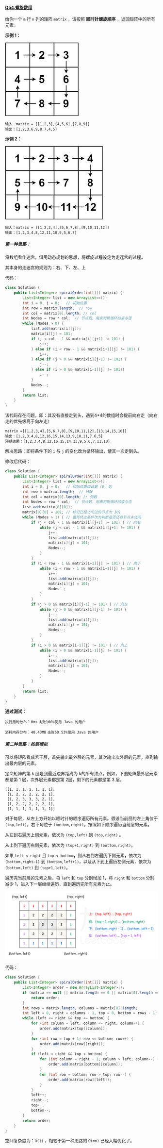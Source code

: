 #### [Q54.螺旋数组](https://leetcode.cn/problems/spiral-matrix/description/?envType=study-plan-v2&envId=top-100-liked)

给你一个 `m` 行 `n` 列的矩阵 `matrix` ，请按照 **顺时针螺旋顺序** ，返回矩阵中的所有元素。

**示例 1：**

![spiral1](./spiral1.jpg)

```
输入：matrix = [[1,2,3],[4,5,6],[7,8,9]]
输出：[1,2,3,6,9,8,7,4,5]
```

**示例 2：**

![spiral2](./spiral2.jpg)

```
输入：matrix = [[1,2,3,4],[5,6,7,8],[9,10,11,12]]
输出：[1,2,3,4,8,12,11,10,9,5,6,7]
```

 

##### 第一种思路：

将数组看作迷宫，借用动态规划的思想，将螺旋过程设定为走迷宫的过程。

其本身的走迷宫的规则为：右、下、左、上

代码：

```java
class Solution {
    public List<Integer> spiralOrder(int[][] matrix) {
        List<Integer> list = new ArrayList<>();
        int i = 0, j = 0;   // 初始位置
        int row = matrix.length;  // row
        int col = matrix[0].length; // col
        int Nodes = row * col;  // 节点数，用来判断循环结束与否
        while (Nodes > 0) {
            list.add(matrix[i][j]);
            matrix[i][j] = 101;
            if (j < col - 1 && matrix[i][j+1] != 101) {
                j++;
            } else if (i < row - 1 && matrix[i+1][j] != 101) {
                i++;
            } else if (j > 0 && matrix[i][j-1] != 101) {
                j--;
            } else if (i > 0 && matrix[i-1][j] != 101){
                i--;
            }
            Nodes--;
        }
        return list;
    }
}
```

该代码存在问题，即：其没有直接走到头，遇到4*4的数组时会提前向右走（向右走的优先级高于向左走）

```
matrix =[[1,2,3,4],[5,6,7,8],[9,10,11,12],[13,14,15,16]]
输出：[1,2,3,4,8,12,16,15,14,13,9,10,11,7,6,5]
预期结果：[1,2,3,4,8,12,16,15,14,13,9,5,6,7,11,10]
```

解决思路：即将条件下的 `i` 与 `j` 的变化改为循环输出，使其一次走到头。

修改后代码：

```java
class Solution {
    public List<Integer> spiralOrder(int[][] matrix) {
        List<Integer> list = new ArrayList<>();
        int i = 0, j = 0;   // 初始位置应该是 (0, 0)
        int row = matrix.length;  // 行数
        int col = matrix[0].length; // 列数
        int Nodes = row * col;  // 节点数，用来判断循环结束与否
        list.add(matrix[0][0]);
        matrix[0][0] = 101; // 标记已经访问过的节点为 101
        while (Nodes > 1) { // 循环终止条件改为判断是否还有节点未访问
            if (j < col - 1 && matrix[i][j+1] != 101) { // 向右
                while (j < col - 1 && matrix[i][j+1] != 101) {
                    j++;
                    list.add(matrix[i][j]);
                    matrix[i][j] = 101;
                    Nodes--;
                }
            }
            if (i < row - 1 && matrix[i+1][j] != 101) { // 向下
                while (i < row - 1 && matrix[i+1][j] != 101) {
                    i++;
                    list.add(matrix[i][j]);
                    matrix[i][j] = 101;
                    Nodes--;
                }
            }
            if (j > 0 && matrix[i][j-1] != 101) { // 向左
                while (j > 0 && matrix[i][j-1] != 101) {
                    j--;
                    list.add(matrix[i][j]);
                    matrix[i][j] = 101;
                    Nodes--;
                }
            }
            if (i > 0 && matrix[i-1][j] != 101) { // 向上
                while (i > 0 && matrix[i-1][j] != 101) {
                    i--;
                    list.add(matrix[i][j]);
                    matrix[i][j] = 101;
                    Nodes--;
                }
            }
        }
        return list;
    }
}
```

**通过测试：**

`执行用时分布`：`0ms`			`击败100%使用 Java 的用户`

`消耗内存分布`：`40.43MB`	`击败60.53%使用 Java 的用户`



##### 第二种思路：按层模拟

可以将矩阵看成若干层，首先输出最外层的元素，其次输出次外层的元素，直到输出最内层的元素。

定义矩阵的第 k 层是到最近边界距离为 k的所有顶点。例如，下图矩阵最外层元素都是第 1 层，次外层元素都是第 2层，剩下的元素都是第 3 层。

```
[[1, 1, 1, 1, 1, 1, 1],
 [1, 2, 2, 2, 2, 2, 1],
 [1, 2, 3, 3, 3, 2, 1],
 [1, 2, 2, 2, 2, 2, 1],
 [1, 1, 1, 1, 1, 1, 1]]
```

对于每层，从左上方开始以顺时针的顺序遍历所有元素。假设当前层的左上角位于 `(top,left)`，右下角位于 `(bottom,right)`，按照如下顺序遍历当前层的元素。

从左到右遍历上侧元素，依次为 `(top,left)` 到 `(top,right)` 。

从上到下遍历右侧元素，依次为 `(top+1,right)` 到 `(bottom,right)`。

如果 `left < right` 且 `top < bottom`，则从右到左遍历下侧元素，依次为 `(bottom,right−1)` 到 `(bottom,left+1)`，以及从下到上遍历左侧元素，依次为 `(bottom,left)` 到 `(top+1,left)`。

遍历完当前层的元素之后，将 `left` 和 `top` 分别增加 1，将 `right` 和 `bottom` 分别减少 1，进入下一层继续遍历，直到遍历完所有元素为止。

![Q54](.\Q54.png)

代码：

```java
class Solution {
    public List<Integer> spiralOrder(int[][] matrix) {
        List<Integer> order = new ArrayList<Integer>();
        if (matrix == null || matrix.length == 0 || matrix[0].length == 0) {
            return order;
        }
        int rows = matrix.length, columns = matrix[0].length;
        int left = 0, right = columns - 1, top = 0, bottom = rows - 1;
        while (left <= right && top <= bottom) {
            for (int column = left; column <= right; column++) {
                order.add(matrix[top][column]);
            }
            for (int row = top + 1; row <= bottom; row++) {
                order.add(matrix[row][right]);
            }
            if (left < right && top < bottom) {
                for (int column = right - 1; column > left; column--) {
                    order.add(matrix[bottom][column]);
                }
                for (int row = bottom; row > top; row--) {
                    order.add(matrix[row][left]);
                }
            }
            left++;
            right--;
            top++;
            bottom--;
        }
        return order;
    }
}
```

空间复杂度为：`O(1)` ，相较于第一种思路的 `O(mn)` 已经大幅优化了。

